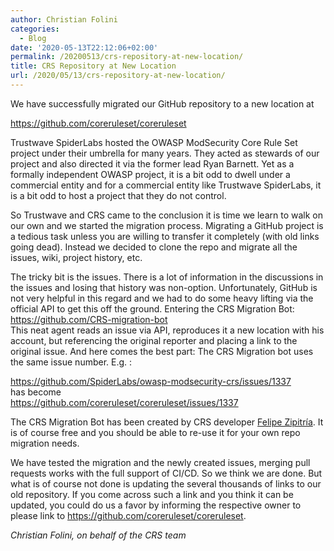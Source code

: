 ```yaml
---
author: Christian Folini
categories:
  - Blog
date: '2020-05-13T22:12:06+02:00'
permalink: /20200513/crs-repository-at-new-location/
title: CRS Repository at New Location
url: /2020/05/13/crs-repository-at-new-location/
---
```


We have successfully migrated our GitHub repository to a new location at  
  
<https://github.com/coreruleset/coreruleset>  
  
Trustwave SpiderLabs hosted the OWASP ModSecurity Core Rule Set project under their umbrella for many years. They acted as stewards of our project and also directed it via the former lead Ryan Barnett. Yet as a formally independent OWASP project, it is a bit odd to dwell under a commercial entity and for a commercial entity like Trustwave SpiderLabs, it is a bit odd to host a project that they do not control.  
  
So Trustwave and CRS came to the conclusion it is time we learn to walk on our own and we started the migration process. Migrating a GitHub project is a tedious task unless you are willing to transfer it completely (with old links going dead). Instead we decided to clone the repo and migrate all the issues, wiki, project history, etc.  
  
The tricky bit is the issues. There is a lot of information in the discussions in the issues and losing that history was non-option. Unfortunately, GitHub is not very helpful in this regard and we had to do some heavy lifting via the official API to get this off the ground. Entering the CRS Migration Bot: <https://github.com/CRS-migration-bot>  
This neat agent reads an issue via API, reproduces it a new location with his account, but referencing the original reporter and placing a link to the original issue. And here comes the best part: The CRS Migration bot uses the same issue number. E.g. :  
  
<https://github.com/SpiderLabs/owasp-modsecurity-crs/issues/1337>  
has become  
<https://github.com/coreruleset/coreruleset/issues/1337>

The CRS Migration Bot has been created by CRS developer [Felipe Zipitría](https://www.fing.edu.uy/~fzipi/). It is of course free and you should be able to re-use it for your own repo migration needs.

We have tested the migration and the newly created issues, merging pull requests works with the full support of CI/CD. So we think we are done. But what is of course not done is updating the several thousands of links to our old repository. If you come across such a link and you think it can be updated, you could do us a favor by informing the respective owner to please link to <https://github.com/coreruleset/coreruleset>.  
  
*Christian Folini, on behalf of the CRS team*

